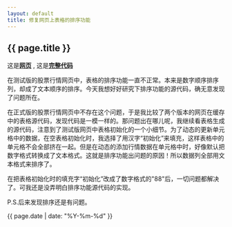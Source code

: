 ```yaml
---
layout: default
title: 修复网页上表格的排序功能
---
```

{{ page.title }}
----------------
这是[**网页**](http://cforth.github.io/gdzqtest/) , 这是[**完整代码**](https://github.com/cforth/gdzqtest/commit/b15305ffdef0942cede6d64c0089bd43b83dddf1)

在测试版的股票行情网页中，表格的排序功能一直不正常。本来是数字顺序排序列，却成了文本顺序的排序。今天我想好好研究下排序功能的源代码，确无意发现了问题所在。

在正式版的股票行情网页中不存在这个问题，于是我比较了两个版本的网页在缓存中的表格源代码，发现代码是一模一样的。那问题出在哪儿呢，我继续看表格生成的源代码，注意到了测试版网页中表格初始化的一个小细节。为了动态的更新单元格中的数据，在空表格初始化时，我选择了用汉字“初始化”来填充，这样表格中的单元格不会全部挤在一起。但是在动态的添加行情数据在单元格中时，好像默认把数字格式转换成了文本格式。这就是排序功能出问题的原因！所以数据列全部用文本格式来排序了。

在把表格初始化时的填充字“初始化”改成了数字格式的"88"后，一切问题都解决了。可我还是没弄明白排序功能源代码的实现。

P.S.后来发现排序还是有问题。

{{ page.date | date: "%Y-%m-%d" }}
